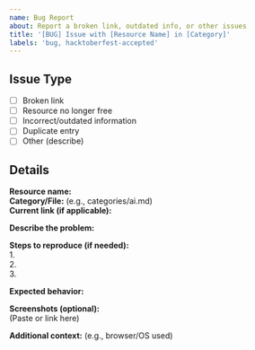 ```yaml
---
name: Bug Report
about: Report a broken link, outdated info, or other issues
title: '[BUG] Issue with [Resource Name] in [Category]'
labels: 'bug, hacktoberfest-accepted'
---
```


## Issue Type
- [ ] Broken link
- [ ] Resource no longer free
- [ ] Incorrect/outdated information
- [ ] Duplicate entry
- [ ] Other (describe)

## Details

**Resource name:**  
**Category/File:** (e.g., categories/ai.md)  
**Current link (if applicable):**  

**Describe the problem:**  

**Steps to reproduce (if needed):**  
1.  
2.  
3.  

**Expected behavior:**  

**Screenshots (optional):**  
(Paste or link here)

**Additional context:** (e.g., browser/OS used)
